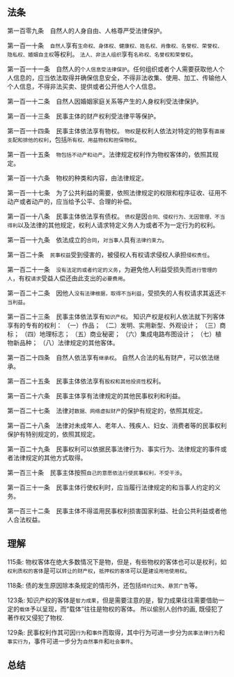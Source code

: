 ## 法条
第一百零九条　自然人的人身自由、人格尊严受法律保护。

第一百一十条　`自然人`享有`生命权、身体权、健康权、姓名权、肖像权、名誉权、荣誉权、隐私权、婚姻自主权`等权利。
`法人、非法人组织`享有`名称权、名誉权和荣誉权`。

第一百一十一条　自然人的`个人信息受法律保护`。任何组织或者个人需要获取他人个人信息的，应当依法取得并确保信息安全，不得非法收集、使用、加工、传输他人个人信息，不得非法买卖、提供或者公开他人个人信息。

第一百一十二条　自然人因婚姻家庭关系等产生的人身权利受法律保护。

第一百一十三条　民事主体的财产权利受法律平等保护。

第一百一十四条　民事主体依法享有物权。
`物权`是权利人依法对特定的物享有`直接支配和排他的权利`，包括`所有权、用益物权和担保物权`。

第一百一十五条　`物包括不动产和动产`。法律规定权利作为物权客体的，依照其规定。

第一百一十六条　物权的种类和内容，由法律规定。

第一百一十七条　为了公共利益的需要，依照法律规定的权限和程序征收、征用不动产或者动产的，应当给予公平、合理的补偿。

第一百一十八条　民事主体依法享有债权。
`债权`是因`合同、侵权行为、无因管理、不当得利`以及法律的其他规定，权利人请求特定义务人为或者不为一定行为的权利。

第一百一十九条　依法成立的`合同`，`对当事人`具有`法律约束力`。

第一百二十条　`民事权益`受到侵害的，被侵权人有权请求侵权人承担`侵权责任`。

第一百二十一条　`没有法定的或者约定的义务`，为避免他人利益受损失而`进行管理的人`，有权`请求`受益人偿还由此支出的`必要费用`。

第一百二十二条　因他人`没有法律根据，取得不当利益`，受损失的人有权请求其返还`不当利益`。

第一百二十三条　民事主体依法享有`知识产权`。
知识产权是权利人依法就下列客体享有的专有的权利：
（一）作品；
（二）发明、实用新型、外观设计；
（三）商标；
（四）地理标志；
（五）商业秘密；
（六）集成电路布图设计；
（七）植物新品种；
（八）法律规定的其他客体。

第一百二十四条　自然人依法享有`继承权`。
自然人合法的私有财产，可以依法继承。

第一百二十五条　民事主体依法享有`股权和其他投资性`权利。

第一百二十六条　民事主体享有法律规定的其他民事权利和利益。

第一百二十七条　法律对`数据、网络虚拟财产`的保护有规定的，依照其规定。

第一百二十八条　法律对未成年人、老年人、残疾人、妇女、消费者等的民事权利保护有特别规定的，依照其规定。

第一百二十九条　民事权利可以依据民事法律行为、事实行为、法律规定的事件或者法律规定的其他方式取得。

第一百三十条　民事主体按照`自己的意愿依法行使民事权利，不受干涉`。

第一百三十一条　民事主体行使权利时，应当履行法律规定的和当事人约定的义务。

第一百三十二条　民事主体不得滥用民事权利损害国家利益、社会公共利益或者他人合法权益。



## 理解

115条: 物权客体在绝大多数情况下是物，但是，有些物权的客体也可以是权利，如`权利质权的客体`是可以`转让的财产权`，`抵押权的客体`可以是`建设用地使用权`。

118条: 债的发生原因除本条规定的情形外，还包括`缔约过失`、`悬赏广告`等。

123条: 知识产权的客体是`智力成果`，但是需要注意的是，智力成果往往需要借助一定的`载体`予以呈现，而“载体”往往是物权的客体。 所以偷别人创作的画, 既侵犯了著作权又侵犯了物权.

129条: 民事权利作其可因`行为`和`事件`而取得，其中行为可进一步分为`民事法律行为`和`事实行为`，事件可进一步分为`自然事件`和`社会事件`。

## 总结